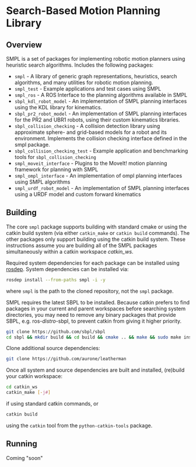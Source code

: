 # Search-Based Motion Planning Library

## Overview

SMPL is a set of packages for implementing robotic motion planners using
heuristic search algorithms. Includes the following packages:

* `smpl` - A library of generic graph representations, heuristics, search algorithms, and many utilities for robotic motion planning.
* `smpl_test` - Example applications and test cases using SMPL
* `smpl_ros` - A ROS Interface to the planning algorithms available in SMPL
* `sbpl_kdl_robot_model` - An implementation of SMPL planning interfaces using the KDL library for kinematics.
* `sbpl_pr2_robot_model` - An implementation of SMPL planning interfaces for the PR2 and UBR1 robots, using their custom kinematics libraries.
* `sbpl_collision_checking` - A collision detection library using approximate sphere- and grid-based models for a robot and its environment. Implements the collision checking interface defined in the smpl package.
* `sbpl_collision_checking_test` - Example application and benchmarking tools for `sbpl_collision_checking`
* `smpl_moveit_interface` - Plugins to the MoveIt! motion planning framework for planning with SMPL
* `smpl_ompl_interface` - An implementation of ompl planning interfaces using SMPL algorithms
* `smpl_urdf_robot_model` - An implementation of SMPL planning interfaces using a URDF model and custom forward kinematics

## Building

The core `smpl` package supports building with standard cmake or using the catkin
build system (via either `catkin_make` or `catkin build` commands). The other
packages only support building using the catkin build system. These
instructions assume you are building all of the SMPL packages simultaneously
within a catkin workspace *catkin_ws*.

Required system dependencies for each package can be installed using
[rosdep](wiki.ros.org/rosdep). System dependencies can be installed via:

```sh
rosdep install --from-paths smpl -i -y
```

where `smpl` is the path to the cloned repository, not the `smpl` package.

SMPL requires the latest SBPL to be installed. Because catkin prefers to find
packages in your current and parent workspaces before searching system
directories, you may need to remove any binary packages that provide SBPL, e.g.
ros-_distro_-sbpl, to prevent catkin from giving it higher priority.

```sh
git clone https://github.com/sbpl/sbpl
cd sbpl && mkdir build && cd build && cmake .. && make && sudo make install
```

Clone additional source dependencies:

```sh
git clone https://github.com/aurone/leatherman
```

Once all system and source dependencies are built and installed, (re)build your
catkin workspace:

```sh
cd catkin_ws
catkin_make [-j#]
```

if using standard catkin commands, or

```sh
catkin build
```

using the `catkin` tool from the `python-catkin-tools` package.

## Running

Coming "soon"
